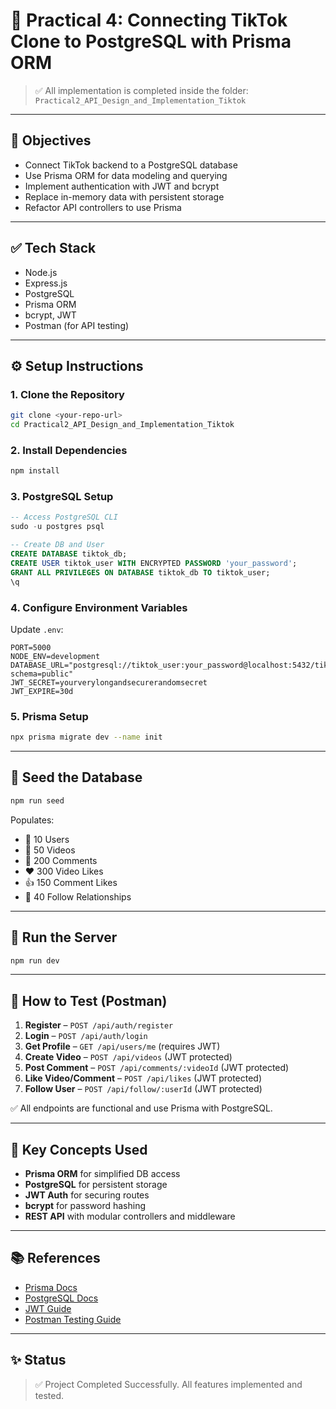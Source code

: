 # 📱 Practical 4: Connecting TikTok Clone to PostgreSQL with Prisma ORM

> ✅ All implementation is completed inside the folder: `Practical2_API_Design_and_Implementation_Tiktok`

---

## 🎯 Objectives
- Connect TikTok backend to a PostgreSQL database
- Use Prisma ORM for data modeling and querying
- Implement authentication with JWT and bcrypt
- Replace in-memory data with persistent storage
- Refactor API controllers to use Prisma

---

## ✅ Tech Stack
- Node.js
- Express.js
- PostgreSQL
- Prisma ORM
- bcrypt, JWT
- Postman (for API testing)

---

## ⚙️ Setup Instructions

### 1. Clone the Repository
```bash
git clone <your-repo-url>
cd Practical2_API_Design_and_Implementation_Tiktok
```

### 2. Install Dependencies
```bash
npm install
```

### 3. PostgreSQL Setup
```sql
-- Access PostgreSQL CLI
sudo -u postgres psql

-- Create DB and User
CREATE DATABASE tiktok_db;
CREATE USER tiktok_user WITH ENCRYPTED PASSWORD 'your_password';
GRANT ALL PRIVILEGES ON DATABASE tiktok_db TO tiktok_user;
\q
```

### 4. Configure Environment Variables
Update `.env`:
```env
PORT=5000
NODE_ENV=development
DATABASE_URL="postgresql://tiktok_user:your_password@localhost:5432/tiktok_db?schema=public"
JWT_SECRET=yourverylongandsecurerandomsecret
JWT_EXPIRE=30d
```

### 5. Prisma Setup
```bash
npx prisma migrate dev --name init
```

---

## 🌱 Seed the Database
```bash
npm run seed
```

Populates:
- 👤 10 Users
- 🎥 50 Videos
- 💬 200 Comments
- ❤️ 300 Video Likes
- 👍 150 Comment Likes
- 🤝 40 Follow Relationships

---

## 🚀 Run the Server
```bash
npm run dev
```

---

## 🧪 How to Test (Postman)

1. **Register** – `POST /api/auth/register`
2. **Login** – `POST /api/auth/login`
3. **Get Profile** – `GET /api/users/me` (requires JWT)
4. **Create Video** – `POST /api/videos` (JWT protected)
5. **Post Comment** – `POST /api/comments/:videoId` (JWT protected)
6. **Like Video/Comment** – `POST /api/likes` (JWT protected)
7. **Follow User** – `POST /api/follow/:userId` (JWT protected)

✅ All endpoints are functional and use Prisma with PostgreSQL.

---

## 🧠 Key Concepts Used
- **Prisma ORM** for simplified DB access
- **PostgreSQL** for persistent storage
- **JWT Auth** for securing routes
- **bcrypt** for password hashing
- **REST API** with modular controllers and middleware

---

## 📚 References
- [Prisma Docs](https://www.prisma.io/docs/)
- [PostgreSQL Docs](https://www.postgresql.org/docs/)
- [JWT Guide](https://jwt.io/)
- [Postman Testing Guide](https://docs.google.com/document/d/1OlnYRUqXZYWUl5AksoGOQYFqaT71KYJ6wiDU03y40Fk/edit?usp=sharing)

---

## ✨ Status
> ✅ Project Completed Successfully. All features implemented and tested.